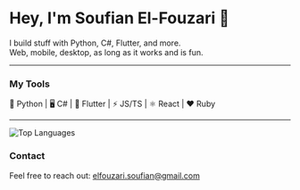 # Hey, I'm Soufian El-Fouzari 👋

I build stuff with Python, C#, Flutter, and more.  
Web, mobile, desktop, as long as it works and is fun.  

---

### My Tools

🐍 Python | 🖥️ C# | 📱 Flutter | ⚡ JS/TS | ⚛️ React | ❤️ Ruby

---
![Top Languages](https://language-stats-bay.vercel.app/api/top-langs?username=SoufianElfouzari)


### Contact

Feel free to reach out: elfouzari.soufian@gmail.com

